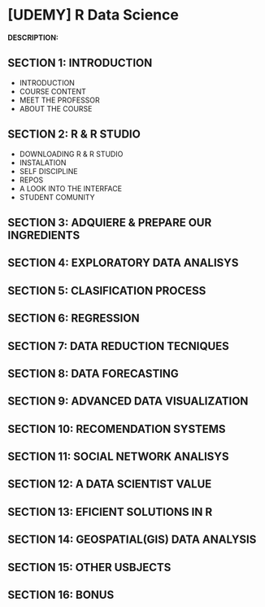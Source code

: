# [UDEMY] R Data Science
**DESCRIPTION:**


## SECTION 1: INTRODUCTION
- INTRODUCTION
- COURSE CONTENT
- MEET THE PROFESSOR
- ABOUT THE COURSE

## SECTION 2: R & R STUDIO
- DOWNLOADING R & R STUDIO
- INSTALATION
- SELF DISCIPLINE
- REPOS
- A LOOK INTO THE INTERFACE
- STUDENT COMUNITY

## SECTION 3: ADQUIERE & PREPARE OUR INGREDIENTS

## SECTION 4: EXPLORATORY DATA ANALISYS

## SECTION 5: CLASIFICATION PROCESS

## SECTION 6: REGRESSION

## SECTION 7: DATA REDUCTION TECNIQUES

## SECTION 8: DATA FORECASTING

## SECTION 9: ADVANCED DATA VISUALIZATION

## SECTION 10: RECOMENDATION SYSTEMS

## SECTION 11: SOCIAL NETWORK ANALISYS

## SECTION 12: A DATA SCIENTIST VALUE

## SECTION 13: EFICIENT SOLUTIONS IN R

## SECTION 14: GEOSPATIAL(GIS) DATA ANALYSIS

## SECTION 15:  OTHER USBJECTS

## SECTION 16:  BONUS